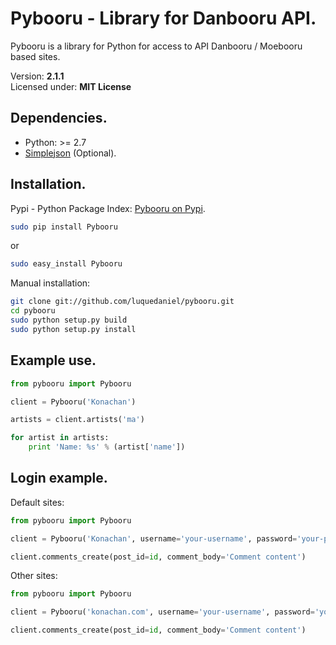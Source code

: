 Pybooru - Library for Danbooru API.
========================================================================
Pybooru is a library for Python for access to API Danbooru / Moebooru based sites.

Version: **2.1.1**<br />
Licensed under: **MIT License**

Dependencies.
-------------
- Python: >= 2.7
- [Simplejson](https://pypi.python.org/pypi/simplejson/) (Optional).

Installation.
------------------------------------------------------------------------
Pypi - Python Package Index:
[Pybooru on Pypi](https://pypi.python.org/pypi/Pybooru/).
```bash
sudo pip install Pybooru
```
or
```bash
sudo easy_install Pybooru
```

Manual installation:
```bash
git clone git://github.com/luquedaniel/pybooru.git
cd pybooru
sudo python setup.py build
sudo python setup.py install
```

Example use.
------------------------------------------------------------------------
```python
from pybooru import Pybooru

client = Pybooru('Konachan')

artists = client.artists('ma')

for artist in artists:
    print 'Name: %s' % (artist['name'])
```

Login example.
------------------------------------------------------------------------
Default sites:
```python
from pybooru import Pybooru

client = Pybooru('Konachan', username='your-username', password='your-password')

client.comments_create(post_id=id, comment_body='Comment content')
```

Other sites:
```python
from pybooru import Pybooru

client = Pybooru('konachan.com', username='your-username', password='your-password', hashString='So-I-Heard-You-Like-Mupkids-?--%s--')

client.comments_create(post_id=id, comment_body='Comment content')
```
